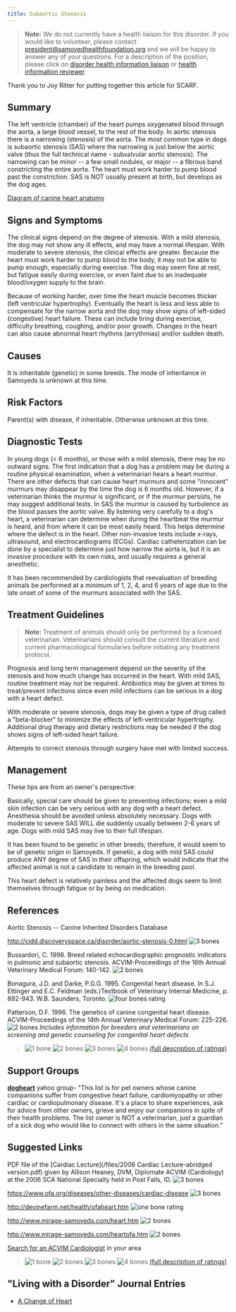 ```yaml
---
title: Subaortic Stenosis
---
```




> **Note:** We do not currently have a health liaison for this disorder.
> If you would like to volunteer, please contact
> [president@samoyedhealthfoundation.org](mailto:president@samoyedhealthfoundation.org?subject=Questions%20about%20becoming%20a%20Health%20Information%20Liaison%20or%20Reviewer)
> and we will be happy to answer any of your questions.
> For a description of the position, please click on
> [disorder health information liaison](/become-a-health-information-liaison)
> or
> [health information reviewer](/become-a-health-information-reviewer).

Thank you to Joy Ritter for putting together this article for SCARF.

Summary
------------------

The left ventricle (chamber) of the heart pumps oxygenated blood through
the aorta, a large blood vessel, to the rest of the body.   In aortic stenosis there is a narrowing (stenosis) of the aorta.  The most common type in dogs is subaortic stenosis (SAS) where the narrowing is just below
the aortic valve (thus the full technical name - subvalvular aortic
stenosis).  The narrowing can be minor -- a few small nodules, or major
-- a fibrous band constricting the entire aorta.  The heart must work
harder to pump blood past the constriction.  SAS is NOT usually present
at birth, but develops as the dog ages.

[Diagram of canine heart
anatomy](http://www.vetmed.wsu.edu/ClientED/anatomy/cardiovascular.aspx)




Signs and Symptoms
------------------

The clinical signs depend on the degree of stenosis.  With a mild
stenosis, the dog may not show any ill effects, and may have a normal
lifespan.  With moderate to severe stenosis, the clinical effects are
greater. Because the heart must work harder to pump blood to the body,
it may not be able to pump enough, especially during exercise.  The dog
may seem fine at rest, but fatigue easily during exercise, or even faint
due to an inadequate blood/oxygen supply to the brain.

Because of working harder, over time the heart muscle becomes thicker
(left ventricular hypertrophy).  Eventually the heart is less and less
able to compensate for the narrow aorta and the dog may show signs of
left-sided (congestive) heart failure.  These can include tiring during
exercise, difficulty breathing, coughing, and/or poor growth.  Changes
in the heart can also cause abnormal heart rhythms (arrythmias) and/or
sudden death.

Causes
------

It is inheritable (genetic) in some breeds.  The mode of inheritance in
Samoyeds is unknown at this time.

Risk Factors
------------

Parent(s) with disease, if inheritable.  Otherwise unknown at this time.

Diagnostic Tests
----------------

In young dogs (\< 6 months), or those with a mild stenosis, there may be
no outward signs.  The first indication that a dog has a problem may be
during a routine physical examination, when a veterinarian hears a heart
murmur.  There are other defects that can cause heart murmurs and some
"innocent" murmurs may disappear by the time the dog is 6 months old.
However, if a veterinarian thinks the murmur is significant, or if the
murmur persists, he may suggest additional tests.  In SAS the murmur is
caused by turbulence as the blood passes the aortic valve.   By
listening very carefully to a dog's heart, a veterinarian can determine
when during the heartbeat the murmur is heard, and from where it can be
most easily heard.  This helps determine where the defect is in the
heart. Other non-invasive tests include x-rays, ultrasound, and
electrocardiograms (ECGs).   Cardiac catheterization can be done by a
specialist to determine just how narrow the aorta is, but it is an
invasive procedure with its own risks, and usually requires a general
anesthetic.

It has been recommended by cardiologists that reevaluation of breeding
animals be performed at a minimum of 1, 2, 4, and 6 years of age due to
the late onset of some of the murmurs associated with the SAS.



Treatment Guidelines
--------------------

> **Note:** Treatment of animals should only be performed by a licensed
> veterinarian. Veterinarians should consult the current literature and
> current pharmacological formularies before initiating any treatment
> protocol.

Prognosis and long term management depend on the severity of the
stenosis and how much change has occurred in the heart.  With mild SAS,
routine treatment may not be required.  Antibiotics may be given at
times to treat/prevent infections since even mild infections can be
serious in a dog with a heart defect.

With moderate or severe stenosis, dogs may be given a type of drug
called a "beta-blocker" to minimize the effects of left-ventricular
hypertrophy.  Additional drug therapy and dietary restrictions may be
needed if the dog shows signs of left-sided heart failure.

Attempts to correct stenosis through surgery have met with limited
success.



Management
----------

These tips are from an owner's perspective:

Basically, special care should be given to preventing infections; even a
mild skin infection can be very serious with any dog with a heart
defect.  Anesthesia should be avoided unless absolutely necessary.  Dogs
with moderate to severe SAS WILL die suddenly usually between 2-6 years
of age.  Dogs with mild SAS may live to their full lifespan.

It has been found to be genetic in other breeds; therefore, it would
seem to be of genetic origin in Samoyeds. If genetic, a dog with mild
SAS could produce ANY degree of SAS in their offspring, which would
indicate that the affected animal is not a candidate to remain in the
breeding pool.

This heart defect is relatively painless and the affected dogs seem to
limit themselves through fatigue or by being on medication.

References
----------

Aortic Stenosis -- Canine Inherited Disorders Database

<http://cidd.discoveryspace.ca/disorder/aortic-stenosis-0.html>
![3 bones](/img/3-bones.gif)

Bussardori, C. 1998. Breed related echocardiographic prognostic
indicators in pulmonic and subaortic stenosis. ACVIM-Proceedings of the
16th Annual Veterinary Medical Forum: 140-142.  ![2
bones](/img/2-bones.gif)

Bonagura, J.D. and Darke, P.G.G. 1995.  Congenital heart disease. *In*
S.J. Ettinger and E.C. Feldman (eds.)Textbook of Veterinary Internal
Medicine, p. 892-943. W.B. Saunders, Toronto.  ![four bones
rating](/img/4-bones.gif)

Patterson, D.F.  1996. The genetics of canine congenital heart disease.
ACVIM-Proceedings of the 14th Annual Veterinary Medical Forum:
225-226.   ![2 bones](/img/2-bones.gif) *Includes information for
breeders and veterinarians on screening and genetic counseling for
congenital heart defects*




> ![1 bone](/img/1-bone.gif)
> ![2 bones](/img/2-bones.gif)
> ![3 bones](/img/3-bones.gif)
> ![4 bones](/img/4-bones.gif)
> [(full description of ratings)](/diseases/ratings-what-do-they-mean)

Support Groups
--------------

**[dogheart](https://groups.yahoo.com/neo/groups/dogheart/info)**
yahoo group- "This list is for pet owners whose canine companions
suffer from congestive heart failure, cardiomyopathy or other cardiac or
cardiopulmonary disease. It's a place to share experiences, ask for
advice from other owners, grieve and enjoy our companions in spite of
their health problems. The list owner is NOT a veterinarian, just a
guardian of a sick dog who would like to connect with others in the same
situation."

Suggested Links
---------------

PDF file of the [Cardiac Lecture](/files/2006 Cardiac Lecture-abridged version.pdf)
given by Allison Heaney, DVM, Diplomate ACVIM (Cardiology) at the 2006
SCA National Specialty held in Post Falls, ID.  ![3
bones](/img/3-bones.gif)

<https://www.ofa.org/diseases/other-diseases/cardiac-disease>
![3 bones](/img/3-bones.gif)

<http://devinefarm.net/health/ofaheart.htm>  ![one bone
rating](/img/1-bone.gif)

<http://www.mirage-samoyeds.com/heart.htm>  ![2
bones](/img/2-bones.gif)

<http://www.mirage-samoyeds.com/heartofa.htm>  ![2
bones](/img/2-bones.gif)

[Search for an ACVIM
Cardiologist](http://find.vetspecialists.com/) in your
area



> ![1 bone](/img/1-bone.gif)
> ![2 bones](/img/2-bones.gif)
> ![3 bones](/img/3-bones.gif)
> ![4 bones](/img/4-bones.gif)
> [(full description of ratings)](/diseases/ratings-what-do-they-mean)



"Living with a Disorder" Journal Entries
----------------------------------------

- [A Change of Heart](/diseases/subaortic-stenosis-a-change-of-heart)
